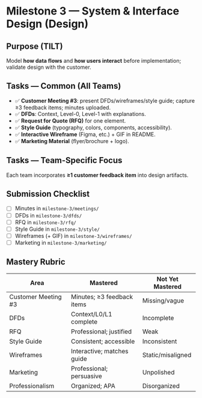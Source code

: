 # Milestone 3 — System & Interface Design (Design)

## Purpose (TILT)
Model **how data flows** and **how users interact** before implementation; validate design with the customer.

## Tasks — Common (All Teams)
- ✅ **Customer Meeting #3**: present DFDs/wireframes/style guide; capture ≥3 feedback items; minutes uploaded.
- ✅ **DFDs**: Context, Level-0, Level-1 with explanations.
- ✅ **Request for Quote (RFQ)** for one element.
- ✅ **Style Guide** (typography, colors, components, accessibility).
- ✅ **Interactive Wireframe** (Figma, etc.) + GIF in README.
- ✅ **Marketing Material** (flyer/brochure + logo).

## Tasks — Team-Specific Focus
Each team incorporates **≥1 customer feedback item** into design artifacts.

## Submission Checklist
- [ ] Minutes in `milestone-3/meetings/`
- [ ] DFDs in `milestone-3/dfds/`
- [ ] RFQ in `milestone-3/rfq/`
- [ ] Style Guide in `milestone-3/style/`
- [ ] Wireframes (+ GIF) in `milestone-3/wireframes/`
- [ ] Marketing in `milestone-3/marketing/`

## Mastery Rubric
| Area | Mastered | Not Yet Mastered |
|---|---|---|
| Customer Meeting #3 | Minutes; ≥3 feedback items | Missing/vague |
| DFDs | Context/L0/L1 complete | Incomplete |
| RFQ | Professional; justified | Weak |
| Style Guide | Consistent; accessible | Inconsistent |
| Wireframes | Interactive; matches guide | Static/misaligned |
| Marketing | Professional; persuasive | Unpolished |
| Professionalism | Organized; APA | Disorganized |
